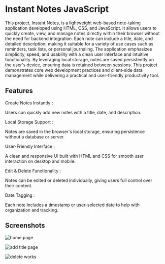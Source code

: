 
# Instant Notes JavaScript

This project, Instant Notes, is a lightweight web-based note-taking application developed using HTML, CSS, and JavaScript. It allows users to quickly create, view, and manage notes directly within their browser without the need for backend integration. Each note can include a title, date, and detailed description, making it suitable for a variety of use cases such as reminders, task lists, or personal journaling. The application emphasizes simplicity, speed, and usability with a clean user interface and intuitive functionality. By leveraging local storage, notes are saved persistently on the user's device, ensuring data is retained between sessions. This project demonstrates core web development practices and client-side data management while delivering a practical and user-friendly productivity tool.


## Features

Create Notes Instantly :

  Users can quickly add new notes with a title, date, and description.

Local Storage Support :

  Notes are saved in the browser's local storage, ensuring persistence without a database or server.

User-Friendly Interface :

  A clean and responsive UI built with HTML and CSS for smooth user interaction on desktop and mobile.

Edit & Delete Functionality :

  Notes can be edited or deleted individually, giving users full control over their content.

Date Tagging :

  Each note includes a timestamp or user-selected date to help with organization and tracking.


## Screenshots

![home page](https://github.com/user-attachments/assets/99ddac4a-1efc-4971-a3c3-5e6c60e7d81a)

![add title page](https://github.com/user-attachments/assets/08deab4b-7e56-4dca-87f7-f19310e56eff)

![delete works](https://github.com/user-attachments/assets/5a16a15f-254c-4216-8aab-59a801348347)


